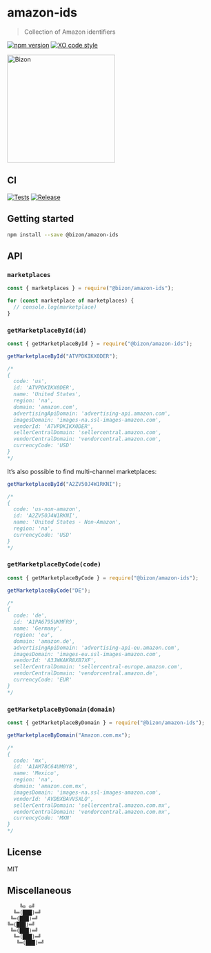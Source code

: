 # amazon-ids

> Collection of Amazon identifiers

[![npm version](https://badgen.net/npm/v/@bizon/amazon-ids)](https://www.npmjs.com/package/@bizon/amazon-ids)
[![XO code style](https://badgen.net/badge/code%20style/XO/cyan)](https://github.com/xojs/xo)

[<img src="https://files.bizon.solutions/images/logo/bizon-horizontal.png" alt="Bizon" width="250"/>](https://www.bizon.solutions?utm_source=github&utm_medium=readme&utm_campaign=amazon-ids)

## CI

[![Tests](https://github.com/bizon/amazon-ids/actions/workflows/tests.yml/badge.svg)](https://github.com/bizon/amazon-ids/actions/workflows/tests.yml)
[![Release](https://github.com/bizon/amazon-ids/actions/workflows/release.yml/badge.svg)](https://github.com/bizon/amazon-ids/actions/workflows/release.yml)

## Getting started

```bash
npm install --save @bizon/amazon-ids
```

## API

### `marketplaces`

```js
const { marketplaces } = require("@bizon/amazon-ids");

for (const marketplace of marketplaces) {
  // console.log(marketplace)
}
```

### `getMarketplaceById(id)`

```js
const { getMarketplaceById } = require("@bizon/amazon-ids");

getMarketplaceById("ATVPDKIKX0DER");

/*
{
  code: 'us',
  id: 'ATVPDKIKX0DER',
  name: 'United States',
  region: 'na',
  domain: 'amazon.com',
  advertisingApiDomain: 'advertising-api.amazon.com',
  imagesDomain: 'images-na.ssl-images-amazon.com',
  vendorId: 'ATVPDKIKX0DER',
  sellerCentralDomain: 'sellercentral.amazon.com',
  vendorCentralDomain: 'vendorcentral.amazon.com',
  currencyCode: 'USD'
}
*/
```

It’s also possible to find multi-channel marketplaces:

```js
getMarketplaceById("A2ZV50J4W1RKNI");

/*
{
  code: 'us-non-amazon',
  id: 'A2ZV50J4W1RKNI',
  name: 'United States - Non-Amazon',
  region: 'na',
  currencyCode: 'USD'
}
*/
```

### `getMarketplaceByCode(code)`

```js
const { getMarketplaceByCode } = require("@bizon/amazon-ids");

getMarketplaceByCode("DE");

/*
{
  code: 'de',
  id: 'A1PA6795UKMFR9',
  name: 'Germany',
  region: 'eu',
  domain: 'amazon.de',
  advertisingApiDomain: 'advertising-api-eu.amazon.com',
  imagesDomain: 'images-eu.ssl-images-amazon.com',
  vendorId: 'A3JWKAKR8XB7XF',
  sellerCentralDomain: 'sellercentral-europe.amazon.com',
  vendorCentralDomain: 'vendorcentral.amazon.de',
  currencyCode: 'EUR'
}
*/
```

### `getMarketplaceByDomain(domain)`

```js
const { getMarketplaceByDomain } = require("@bizon/amazon-ids");

getMarketplaceByDomain("Amazon.com.mx");

/*
{
  code: 'mx',
  id: 'A1AM78C64UM0Y8',
  name: 'Mexico',
  region: 'na',
  domain: 'amazon.com.mx',
  imagesDomain: 'images-na.ssl-images-amazon.com',
  vendorId: 'AVDBXBAVVSXLQ',
  sellerCentralDomain: 'sellercentral.amazon.com.mx',
  vendorCentralDomain: 'vendorcentral.amazon.com.mx',
  currencyCode: 'MXN'
}
*/
```

## License

MIT

## Miscellaneous

```
    ╚⊙ ⊙╝
  ╚═(███)═╝
 ╚═(███)═╝
╚═(███)═╝
 ╚═(███)═╝
  ╚═(███)═╝
   ╚═(███)═╝
```
